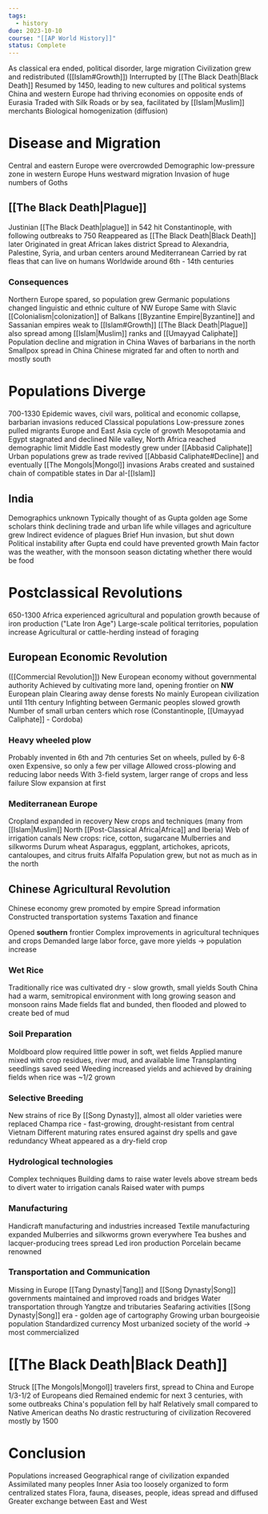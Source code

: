 ```yaml
---
tags:
  - history
due: 2023-10-10
course: "[[AP World History]]"
status: Complete
---
```

As classical era ended, political disorder, large migration
Civilization grew and redistributed ([[Islam#Growth]])
Interrupted by [[The Black Death|Black Death]]
Resumed by 1450, leading to new cultures and political systems
China and western Europe had thriving economies on opposite ends of Eurasia
Traded with Silk Roads or by sea, facilitated by [[Islam|Muslim]] merchants
Biological homogenization (diffusion)
# Disease and Migration
Central and eastern Europe were overcrowded
Demographic low-pressure zone in western Europe
Huns westward migration
Invasion of huge numbers of Goths
## [[The Black Death|Plague]]
Justinian [[The Black Death|plague]] in 542 hit Constantinople, with following outbreaks to 750
Reappeared as [[The Black Death|Black Death]] later
Originated in great African lakes district
Spread to Alexandria, Palestine, Syria, and urban centers around Mediterranean
Carried by rat fleas that can live on humans
Worldwide around 6th - 14th centuries
### Consequences
Northern Europe spared, so population grew
Germanic populations changed linguistic and ethnic culture of NW Europe
Same with Slavic [[Colonialism|colonization]] of Balkans
[[Byzantine Empire|Byzantine]] and Sassanian empires weak to [[Islam#Growth]]
[[The Black Death|Plague]] also spread among [[Islam|Muslim]] ranks and [[Umayyad Caliphate]]
Population decline and migration in China
Waves of barbarians in the north
Smallpox spread in China
Chinese migrated far and often to north and mostly south
# Populations Diverge
700-1330
Epidemic waves, civil wars, political and economic collapse, barbarian invasions reduced Classical populations
Low-pressure zones pulled migrants
Europe and East Asia cycle of growth
Mesopotamia and Egypt stagnated and declined
Nile valley, North Africa reached demographic limit
Middle East modestly grew under [[Abbasid Caliphate]]
Urban populations grew as trade revived
[[Abbasid Caliphate#Decline]] and eventually [[The Mongols|Mongol]] invasions
Arabs created and sustained chain of compatible states in Dar al-[[Islam]]
## India
Demographics unknown
Typically thought of as Gupta golden age
Some scholars think declining trade and urban life while villages and agriculture grew
Indirect evidence of plagues
Brief Hun invasion, but shut down
Political instability after Gupta end could have prevented growth
Main factor was the weather, with the monsoon season dictating whether there would be food
# Postclassical Revolutions
650-1300
Africa experienced agricultural and population growth because of iron production ("Late Iron Age")
Large-scale political territories, population increase
Agricultural or cattle-herding instead of foraging

## European Economic Revolution
([[Commercial Revolution]])
New European economy without governmental authority
Achieved by cultivating more land, opening frontier on **NW** European plain
Clearing away dense forests
No mainly European civilization until 11th century
Infighting between Germanic peoples slowed growth
Number of small urban centers which rose (Constantinople, [[Umayyad Caliphate]] - Cordoba)
### Heavy wheeled plow
Probably invented in 6th and 7th centuries
Set on wheels, pulled by 6-8 oxen
Expensive, so only a few per village
Allowed cross-plowing and reducing labor needs
With 3-field system, larger range of crops and less failure
Slow expansion at first
### Mediterranean Europe
Cropland expanded in recovery 
New crops and techniques (many from [[Islam|Muslim]] North [[Post-Classical Africa|Africa]] and Iberia)
	Web of irrigation canals
	New crops: rice, cotton, sugarcane
	Mulberries and silkworms
	Durum wheat
	Asparagus, eggplant, artichokes, apricots, cantaloupes, and citrus fruits
	Alfalfa
Population grew, but not as much as in the north
## Chinese Agricultural Revolution
Chinese economy grew promoted by empire
	Spread information
	Constructed transportation systems
	Taxation and finance

Opened **southern** frontier
Complex improvements in agricultural techniques and crops
Demanded large labor force, gave more yields → population increase
### Wet Rice
Traditionally rice was cultivated dry - slow growth, small yields
South China had a warm, semitropical environment with long growing season and monsoon rains
Made fields flat and bunded, then flooded and plowed to create bed of mud
### Soil Preparation
Moldboard plow required little power in soft, wet fields
Applied manure mixed with crop residues, river mud, and available lime
Transplanting seedlings saved seed
Weeding increased yields and achieved by draining fields when rice was ~1/2 grown
### Selective Breeding
New strains of rice
By [[Song Dynasty]], almost all older varieties were replaced
Champa rice - fast-growing, drought-resistant from central Vietnam
Different maturing rates ensured against dry spells and gave redundancy
Wheat appeared as a dry-field crop
### Hydrological technologies
Complex techniques
Building dams to raise water levels above stream beds to divert water to irrigation canals
Raised water with pumps
### Manufacturing
Handicraft manufacturing and industries increased
Textile manufacturing expanded
Mulberries and silkworms grown everywhere
Tea bushes and lacquer-producing trees spread
Led iron production
Porcelain became renowned
### Transportation and Communication
Missing in Europe
[[Tang Dynasty|Tang]] and [[Song Dynasty|Song]] governments maintained and improved roads and bridges
Water transportation through Yangtze and tributaries
Seafaring activities
[[Song Dynasty|Song]] era - golden age of cartography
Growing urban bourgeoisie population
Standardized currency
Most urbanized society of the world → most commercialized
# [[The Black Death|Black Death]]
Struck [[The Mongols|Mongol]] travelers first, spread to China and Europe
1/3-1/2 of Europeans died
Remained endemic for next 3 centuries, with some outbreaks
China's population fell by half
Relatively small compared to Native American deaths
No drastic restructuring of civilization
Recovered mostly by 1500
# Conclusion
Populations increased
Geographical range of civilization expanded
Assimilated many peoples
Inner Asia too loosely organized to form centralized states
Flora, fauna, diseases, people, ideas spread and diffused
Greater exchange between East and West